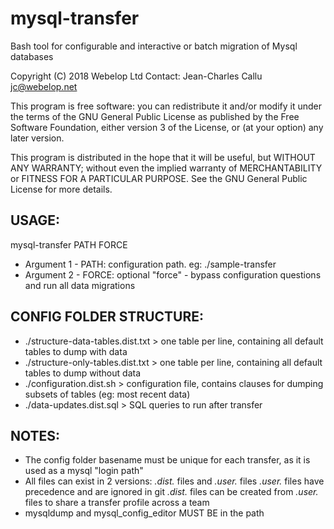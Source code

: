 # mysql-transfer
Bash tool for configurable and interactive or batch migration of Mysql databases

Copyright (C) 2018 Webelop Ltd
Contact: Jean-Charles Callu <jc@webelop.net>

This program is free software: you can redistribute it and/or modify
it under the terms of the GNU General Public License as published by
the Free Software Foundation, either version 3 of the License, or
(at your option) any later version.

This program is distributed in the hope that it will be useful,
but WITHOUT ANY WARRANTY; without even the implied warranty of
MERCHANTABILITY or FITNESS FOR A PARTICULAR PURPOSE.  See the
GNU General Public License for more details.

## USAGE:
 mysql-transfer PATH FORCE
 - Argument 1 - PATH:  configuration path. eg: ./sample-transfer
 - Argument 2 - FORCE: optional "force" - bypass configuration questions and run all data migrations

## CONFIG FOLDER STRUCTURE:
 - ./structure-data-tables.dist.txt > one table per line, containing all default tables to dump with data
 - ./structure-only-tables.dist.txt > one table per line, containing all default tables to dump without data
 - ./configuration.dist.sh > configuration file, contains clauses for dumping subsets of tables (eg: most recent data)
 - ./data-updates.dist.sql > SQL queries to run after transfer

## NOTES:
 - The config folder basename must be unique for each transfer, as it is used as a mysql "login path"
 - All files can exist in 2 versions: *.dist.* files  and *.user.* files
   *.user.* files have precedence and are ignored in git
   *.dist.* files can be created from *.user.* files to share a transfer profile across a team
 - mysqldump and mysql_config_editor MUST BE in the path

